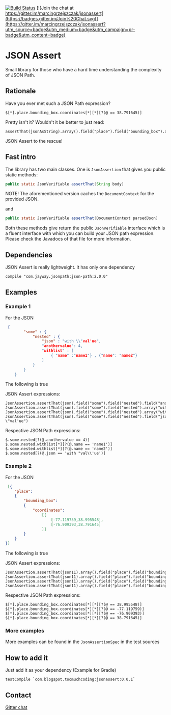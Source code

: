 [![Build Status](https://travis-ci.org/marcingrzejszczak/jsonassert.svg?branch=master)](https://travis-ci.org/marcingrzejszczak/jsonassert)
[![Join the chat at https://gitter.im/marcingrzejszczak/jsonassert](https://badges.gitter.im/Join%20Chat.svg)](https://gitter.im/marcingrzejszczak/jsonassert?utm_source=badge&utm_medium=badge&utm_campaign=pr-badge&utm_content=badge)

JSON Assert
===============

Small library for those who have a hard time understanding the complexity of JSON Path.

## Rationale

Have you ever met such a JSON Path expression?

```
$[*].place.bounding_box.coordinates[*][*][?(@ == 38.791645)]
```

Pretty isn't it? Wouldn't it be better to just read:

```
assertThat(jsonAsString).array().field("place").field("bounding_box").array("coordinates").array().contains(38.791645).value()
```

JSON Assert to the rescue!

## Fast intro

The library has two main classes. One is `JsonAssertion` that gives you public static methods:

```java
public static JsonVerifiable assertThat(String body)
```

NOTE! The aforementioned version caches the `DocumentContext` for the provided JSON.

and

```java
public static JsonVerifiable assertThat(DocumentContext parsedJson)
```

Both these methods give return the public `JsonVerifiable` interface which is a fluent interface with which you can build your
JSON path expression. Please check the Javadocs of that file for more information.

## Dependencies

JSON Assert is really lightweight. It has only one dependency

```
compile "com.jayway.jsonpath:json-path:2.0.0"
```

## Examples

### Example 1

For the JSON

```json
 {
        "some" : {
            "nested" : {
                "json" : "with \\"val'ue",
                "anothervalue": 4,
                "withlist" : [
                    { "name" :"name1"} , {"name": "name2"}
                ]
            }
        }
    }
```

The following is true

JSON Assert expressions:

```
JsonAssertion.assertThat(json).field("some").field("nested").field("anothervalue").isEqualTo(4)
JsonAssertion.assertThat(json).field("some").field("nested").array("withlist").contains("name").isEqualTo("name1")
JsonAssertion.assertThat(json).field("some").field("nested").array("withlist").contains("name").isEqualTo("name2")
JsonAssertion.assertThat(json).field("some").field("nested").field("json").isEqualTo("with \"val'ue")
```

Respective JSON Path expressions:
```
$.some.nested[?(@.anothervalue == 4)]
$.some.nested.withlist[*][?(@.name == 'name1')]
$.some.nested.withlist[*][?(@.name == 'name2')]
$.some.nested[?(@.json == 'with "val\\'ue')]
```

### Example 2

For the JSON

```json
 [{
    "place":
    {
        "bounding_box":
        {
            "coordinates":
                [[
                    [-77.119759,38.995548],
                    [-76.909393,38.791645]
                ]]
        }
    }
}]
```

The following is true

JSON Assert expressions:

```
JsonAssertion.assertThat(json11).array().field("place").field("bounding_box").array("coordinates").array().arrayField().contains(38.995548).value()
JsonAssertion.assertThat(json11).array().field("place").field("bounding_box").array("coordinates").array().arrayField().contains(-77.119759).value()
JsonAssertion.assertThat(json11).array().field("place").field("bounding_box").array("coordinates").array().arrayField().contains(-76.909393).value()
JsonAssertion.assertThat(json11).array().field("place").field("bounding_box").array("coordinates").array().arrayField().contains(38.791645).value()
```

Respective JSON Path expressions:
```
$[*].place.bounding_box.coordinates[*][*][?(@ == 38.995548)]
$[*].place.bounding_box.coordinates[*][*][?(@ == -77.119759)]
$[*].place.bounding_box.coordinates[*][*][?(@ == -76.909393)]
$[*].place.bounding_box.coordinates[*][*][?(@ == 38.791645)]
```

### More examples

More examples can be found in the `JsonAssertionSpec` in the test sources

## How to add it

Just add it as your dependency (Example for Gradle)

```
testCompile `com.blogspot.toomuchcoding:jsonassert:0.0.1`
```

Contact
--------------------
[Gitter chat](https://gitter.im/marcingrzejszczak/jsonassert)
